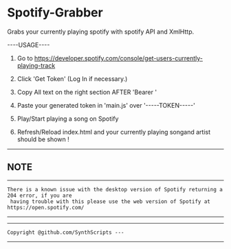 # Spotify-Grabber
Grabs your currently playing spotify with spotify API and XmlHttp.

----USAGE----

1. Go to https://developer.spotify.com/console/get-users-currently-playing-track

2. Click 'Get Token' (Log In if necessary.)

3. Copy All text on the right section AFTER 'Bearer '

4. Paste your generated token in 'main.js' over '-----TOKEN-----'

5. Play/Start playing a song on Spotify

6. Refresh/Reload index.html and your currently playing songand artist should be shown !

------------
   NOTE    
------------

----------------------------------------------------------------------------------------------------
    There is a known issue with the desktop version of Spotify returning a 204 error, if you are    
     having trouble with this please use the web version of Spotify at https://open.spotify.com/    
----------------------------------------------------------------------------------------------------

------------------------------------------
    Copyright @github.com/SynthScripts ---
------------------------------------------
